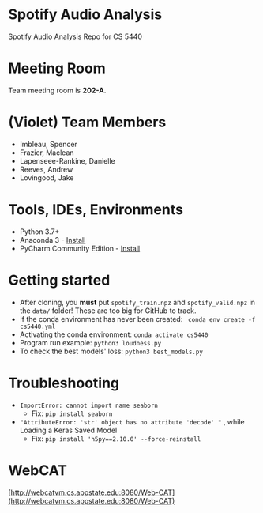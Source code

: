 # Spotify Audio Analysis
Spotify Audio Analysis Repo for CS 5440

# Meeting Room
Team meeting room is **202-A**.

# (Violet) Team Members
 - Imbleau, Spencer
 - Frazier, Maclean
 - Lapenseee-Rankine, Danielle
 - Reeves, Andrew
 - Lovingood, Jake

# Tools, IDEs, Environments
 - Python 3.7+
 - Anaconda 3 - [Install](https://docs.anaconda.com/anaconda/install/)
 - PyCharm Community Edition - [Install](https://www.jetbrains.com/pycharm/download/)

# Getting started
 - After cloning, you **must** put `spotify_train.npz` and `spotify_valid.npz` in the `data/` folder! These are too big for GitHub to track.
 - If the conda environment has never been created: ` conda env create -f cs5440.yml`
 - Activating the conda environment: `conda activate cs5440`
 - Program run example: `python3 loudness.py`
 - To check the best models' loss: `python3 best_models.py`

# Troubleshooting
 - `ImportError: cannot import name seaborn`
   - Fix: `pip install seaborn`
 - `"AttributeError: 'str' object has no attribute 'decode' "` , while Loading a Keras Saved Model
   - Fix: `pip install 'h5py==2.10.0' --force-reinstall`
 
# WebCAT
[http://webcatvm.cs.appstate.edu:8080/Web-CAT](http://webcatvm.cs.appstate.edu:8080/Web-CAT)
